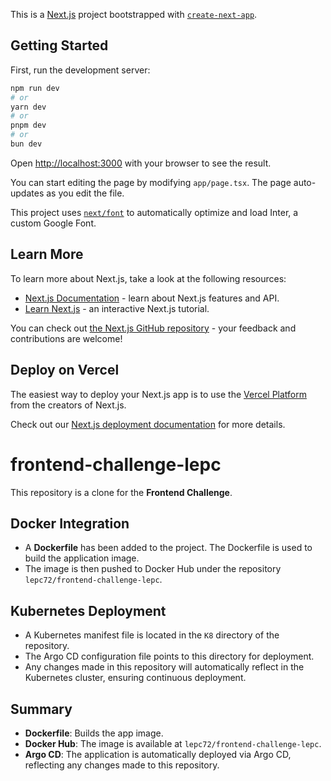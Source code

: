 This is a [Next.js](https://nextjs.org/) project bootstrapped with [`create-next-app`](https://github.com/vercel/next.js/tree/canary/packages/create-next-app).

## Getting Started

First, run the development server:

```bash
npm run dev
# or
yarn dev
# or
pnpm dev
# or
bun dev
```

Open [http://localhost:3000](http://localhost:3000) with your browser to see the result.

You can start editing the page by modifying `app/page.tsx`. The page auto-updates as you edit the file.

This project uses [`next/font`](https://nextjs.org/docs/basic-features/font-optimization) to automatically optimize and load Inter, a custom Google Font.

## Learn More

To learn more about Next.js, take a look at the following resources:

- [Next.js Documentation](https://nextjs.org/docs) - learn about Next.js features and API.
- [Learn Next.js](https://nextjs.org/learn) - an interactive Next.js tutorial.

You can check out [the Next.js GitHub repository](https://github.com/vercel/next.js/) - your feedback and contributions are welcome!

## Deploy on Vercel

The easiest way to deploy your Next.js app is to use the [Vercel Platform](https://vercel.com/new?utm_medium=default-template&filter=next.js&utm_source=create-next-app&utm_campaign=create-next-app-readme) from the creators of Next.js.

Check out our [Next.js deployment documentation](https://nextjs.org/docs/deployment) for more details.
# frontend-challenge-lepc



This repository is a clone for the **Frontend Challenge**.

## Docker Integration

- A **Dockerfile** has been added to the project. The Dockerfile is used to build the application image.
- The image is then pushed to Docker Hub under the repository `lepc72/frontend-challenge-lepc`.

## Kubernetes Deployment

- A Kubernetes manifest file is located in the `K8` directory of the repository.
- The Argo CD configuration file points to this directory for deployment.
- Any changes made in this repository will automatically reflect in the Kubernetes cluster, ensuring continuous deployment.

## Summary

- **Dockerfile**: Builds the app image.
- **Docker Hub**: The image is available at `lepc72/frontend-challenge-lepc`.
- **Argo CD**: The application is automatically deployed via Argo CD, reflecting any changes made to this repository.

